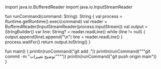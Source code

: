 import java.io.BufferedReader
import java.io.InputStreamReader

fun runCommand(command: String): String {
    val process = Runtime.getRuntime().exec(command)
    val reader = BufferedReader(InputStreamReader(process.inputStream))
    val output = StringBuilder()
    var line: String? = reader.readLine()
    while (line != null) {
        output.append(line).append("\n")
        line = reader.readLine()
    }
    process.waitFor()
    return output.toString()
}

fun main() {
    println(runCommand("git add ."))
    println(runCommand("""git commit -m "توضیح تغییرات""""))
    println(runCommand("git push origin main"))
}
